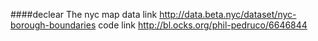 ####declear
The nyc map data link
http://data.beta.nyc/dataset/nyc-borough-boundaries
code link
http://bl.ocks.org/phil-pedruco/6646844
